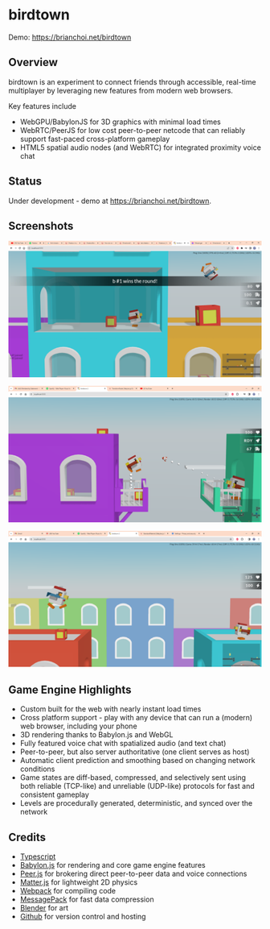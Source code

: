 # birdtown

Demo: https://brianchoi.net/birdtown

## Overview

birdtown is an experiment to connect friends through accessible, real-time multiplayer by leveraging new features from modern web browsers.

Key features include
 * WebGPU/BabylonJS for 3D graphics with minimal load times
 * WebRTC/PeerJS for low cost peer-to-peer netcode that can reliably support fast-paced cross-platform gameplay
 * HTML5 spatial audio nodes (and WebRTC) for integrated proximity voice chat

## Status

Under development - demo at https://brianchoi.net/birdtown.

## Screenshots

![devlog028](https://github.com/bchoi12/birdtown/blob/master/screenshots/devlog028.png?raw=true)

![devlog032](https://github.com/bchoi12/birdtown/blob/master/screenshots/devlog032.png?raw=true)

![devlog035](https://github.com/bchoi12/birdtown/blob/master/screenshots/devlog035.png?raw=true)

## Game Engine Highlights
 * Custom built for the web with nearly instant load times
 * Cross platform support - play with any device that can run a (modern) web browser, including your phone
 * 3D rendering thanks to Babylon.js and WebGL
 * Fully featured voice chat with spatialized audio (and text chat)
 * Peer-to-peer, but also server authoritative (one client serves as host)
 * Automatic client prediction and smoothing based on changing network conditions
 * Game states are diff-based, compressed, and selectively sent using both reliable (TCP-like) and unreliable (UDP-like) protocols for fast and consistent gameplay
 * Levels are procedurally generated, deterministic, and synced over the network

## Credits

 * [Typescript](https://www.typescriptlang.org/)
 * [Babylon.js](https://www.babylonjs.com/) for rendering and core game engine features
 * [Peer.js](https://peerjs.com/) for brokering direct peer-to-peer data and voice connections
 * [Matter.js](https://brm.io/matter-js/) for lightweight 2D physics
 * [Webpack](https://webpack.js.org/) for compiling code
 * [MessagePack](https://msgpack.org/index.html) for fast data compression
 * [Blender](https://www.blender.org/) for art
 * [Github](https://github.com/) for version control and hosting